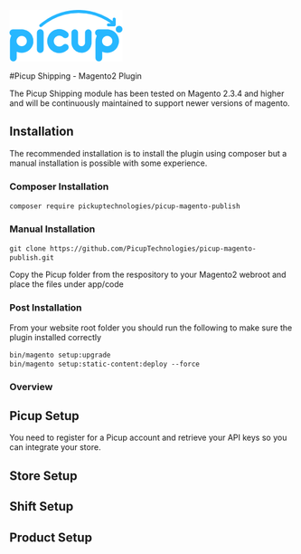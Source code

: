 [logo]: ./picup-logo.png "Picup"
![Picup Logo][logo]

#Picup Shipping - Magento2 Plugin

The Picup Shipping module has been tested on Magento 2.3.4 and higher and will be continuously maintained to support newer versions of magento.

## Installation

The recommended installation is to install the plugin using composer but a manual installation is possible with some experience.

### Composer Installation

```
composer require pickuptechnologies/picup-magento-publish
```

### Manual Installation

```
git clone https://github.com/PicupTechnologies/picup-magento-publish.git
```
Copy the Picup folder from the respository to your Magento2 webroot and place the files
under app/code

### Post Installation

From your website root folder you should run the following to make sure the plugin installed correctly

```
bin/magento setup:upgrade
bin/magento setup:static-content:deploy --force
```

### Overview

## Picup Setup

You need to register for a Picup account and retrieve your API keys so you can integrate your store.


## Store Setup

## Shift Setup

## Product Setup

